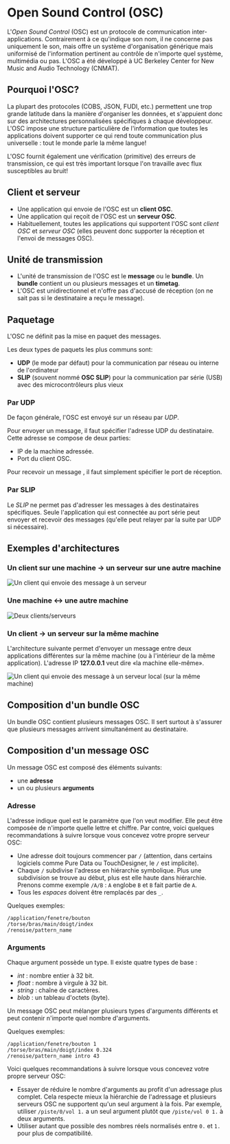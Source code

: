 # Open Sound Control (OSC)

L'*Open Sound Control* (OSC) est un protocole de communication inter-applications. Contrairement à ce qu'indique son nom, il ne concerne pas uniquement le son, mais offre un système d'organisation générique mais uniformisé de l'information pertinent au contrôle de n'importe quel système, multimédia ou pas. L'OSC a été développé à UC Berkeley Center for New Music and Audio Technology (CNMAT).

## Pourquoi l'OSC? 

La plupart des protocoles (COBS, JSON, FUDI, etc.) permettent une trop grande latitude dans la manière d'organiser les données, et s'appuient donc sur des architectures personnalisées spécifiques à chaque développeur. L'OSC impose une structure particulière de l'information que toutes les applications doivent supporter ce qui rend toute communication plus universelle : tout le monde parle la même langue!

L'OSC fournit également une vérification (primitive) des erreurs de transmission, ce qui est très important lorsque l'on travaille avec flux susceptibles au bruit!

## Client et serveur

* Une application qui envoie de l'OSC est un **client OSC**. 
* Une application qui reçoit de l'OSC est un **serveur OSC**. 
* Habituellement, toutes les applications qui supportent l'OSC sont *client OSC* et *serveur OSC* (elles peuvent donc supporter la réception et l'envoi de messages OSC).

## Unité de transmission

* L'unité de transmission de l'OSC est le **message** ou le **bundle**. Un **bundle** contient un ou plusieurs messages et un **timetag**.
* L'OSC est unidirectionnel et n'offre pas d'accusé de réception (on ne sait pas si le destinataire a reçu le message).

## Paquetage

L'OSC ne définit pas la mise en paquet des messages. 

Les deux types de paquets les plus communs sont:
* **UDP** (le mode par défaut) pour la communication par réseau ou interne de l'ordinateur
* **SLIP** (souvent nommé **OSC SLIP**) pour la communication par série (USB) avec des microcontrôleurs plus vieux

### Par UDP

De façon générale, l'OSC est envoyé sur un réseau par *UDP*. 

Pour envoyer un message, il faut spécifier l'adresse UDP du destinataire. Cette adresse se compose de deux parties:
* IP de la machine adressée.
* Port du client OSC.

Pour recevoir un message , il faut simplement spécifier le port de réception.

### Par SLIP

Le *SLIP* ne permet pas d'adresser les messages à des destinataires spécifiques. Seule l'application qui est connectée au port série peut envoyer et recevoir des messages (qu'elle peut relayer par la suite par UDP si nécessaire).

## Exemples d'architectures

### Un client sur une machine -> un serveur sur une autre machine

![Un client qui envoie des message à un serveur](./OSC_unidirectionnel.png)

### Une machine <-> une autre machine

![Deux clients/serveurs](./OSC_bidirectionnel.png)

### Un client -> un serveur sur la même machine

L'architecture suivante  permet d'envoyer un message entre deux applications différentes sur la même machine (ou à l'intérieur de la même application). L'adresse IP **127.0.0.1** veut dire «la machine elle-même».

![Un client qui envoie des message à un serveur local (sur la même machine)](./OSC_mono.png)


## Composition d'un bundle OSC

Un bundle OSC contient plusieurs messages OSC. Il sert surtout à s'assurer que plusieurs messages arrivent simultanément au destinataire. 


## Composition d'un message OSC

Un message OSC est composé des éléments suivants:
* une **adresse**
* un ou plusieurs **arguments**

### Adresse

L'adresse indique quel est le paramètre que l'on veut modifier. Elle peut être composée de n'importe quelle lettre et chiffre. Par contre, voici quelques recommandations à suivre lorsque vous concevez votre propre serveur OSC:
* Une adresse doit toujours commencer par `/` (attention, dans certains logiciels comme Pure Data ou TouchDesigner, le `/`  est implicite).
* Chaque `/` subdivise l'adresse en hiérarchie symbolique. Plus une subdivision se trouve au début, plus est elle haute dans hiérarchie. Prenons comme exemple `/A/B` : `A` englobe `B` et `B` fait partie de `A`.
* Tous les *espaces* doivent être remplacés par des `_`.

Quelques exemples: 
```
/application/fenetre/bouton
/torse/bras/main/doigt/index
/renoise/pattern_name
```

### Arguments


Chaque argument possède un type. Il existe quatre types de base :
* *int* : nombre entier à 32 bit.
* *float* : nombre à virgule à 32 bit.
* *string* : chaîne de caractères.
* *blob* : un tableau d'octets (byte).

Un message OSC peut mélanger plusieurs types d'arguments différents et peut contenir n'importe quel nombre d'arguments. 

Quelques exemples: 
```
/application/fenetre/bouton 1
/torse/bras/main/doigt/index 0.324
/renoise/pattern_name intro 43
```

Voici quelques recommandations à suivre lorsque vous concevez votre propre serveur OSC:
* Essayer de réduire le nombre d'arguments au profit d'un adressage plus complet. Cela respecte mieux la hiérarchie de l'adressage et plusieurs serveurs OSC ne supportent qu'un seul argument à la fois. Par exemple, utiliser `/piste/0/vol 1.` a un seul argument plutôt que `/piste/vol 0 1.` à deux arguments.
* Utiliser autant que possible des nombres réels normalisés entre `0.` et `1.` pour plus de compatibilité.

